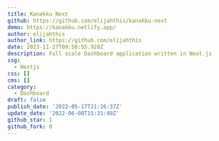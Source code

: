 ```yaml
---
title: Kanakku Next
github: https://github.com/elijahthis/kanakku-next
demo: https://kanakku.netlify.app/
author: elijahthis
author_link: https://github.com/elijahthis
date: 2023-11-27T09:50:55.928Z
description: Full scale Dashboard application written in Next.js
ssg:
  - Nextjs
css: []
cms: []
category:
  - Dashboard
draft: false
publish_date: '2022-05-17T21:16:37Z'
update_date: '2022-06-08T15:31:49Z'
github_star: 1
github_fork: 0
---
```

